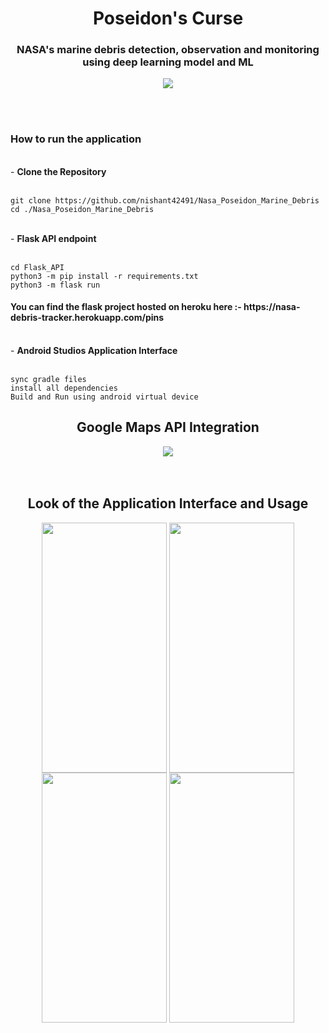 <h1 align="center"><b>Poseidon's Curse</b></h1>
<h3 align="center">NASA's marine debris detection, observation and monitoring using deep learning model and ML</h3>

<div align="center">
<img align="center" src="https://github.com/nishant42491/Nasa_Poseidon_Marine_Debris/blob/main/Results/world_map.png">
</div>

<br><br>
<h3>How to run the application</h3>

<br>
 - <b> Clone the Repository</b>
<br><br>

```
git clone https://github.com/nishant42491/Nasa_Poseidon_Marine_Debris
cd ./Nasa_Poseidon_Marine_Debris
``` 

<br>
 - <b>Flask API endpoint</b>
<br><br>

```
cd Flask_API
python3 -m pip install -r requirements.txt
python3 -m flask run
```
<h4>You can find the flask project hosted on heroku here :- https://nasa-debris-tracker.herokuapp.com/pins</h4>
<br>
 - <b>Android Studios Application Interface</b>
<br><br>

```
sync gradle files
install all dependencies
Build and Run using android virtual device

```
<div align="center">
<h2> Google Maps API Integration</h2>
<img align="center" src="https://github.com/nishant42491/Nasa_Poseidon_Marine_Debris/blob/main/Results/final_result.jpg">
</div>
<br><br>
<div align="center">
<h2>Look of the Application Interface and Usage</h2>
<div>
<img align="center" height=400 width=200 src="https://github.com/nishant42491/Nasa_Poseidon_Marine_Debris/blob/main/Results/gui3.jpeg">
<img align="center" height=400 width=200 src="https://github.com/nishant42491/Nasa_Poseidon_Marine_Debris/blob/main/Results/gui4.jpeg">
<img align="center" height=400 width=200 src="https://github.com/nishant42491/Nasa_Poseidon_Marine_Debris/blob/main/Results/gui1.jpeg">
<img align="center" height=400 width=200 src="https://github.com/nishant42491/Nasa_Poseidon_Marine_Debris/blob/main/Results/gui2.jpeg">
</div>
</div>

